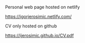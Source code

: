 Personal web page hosted on netlify

https://igorjerosimic.netlify.com/


CV only hosted on github

https://ijerosimic.github.io/CV.pdf

